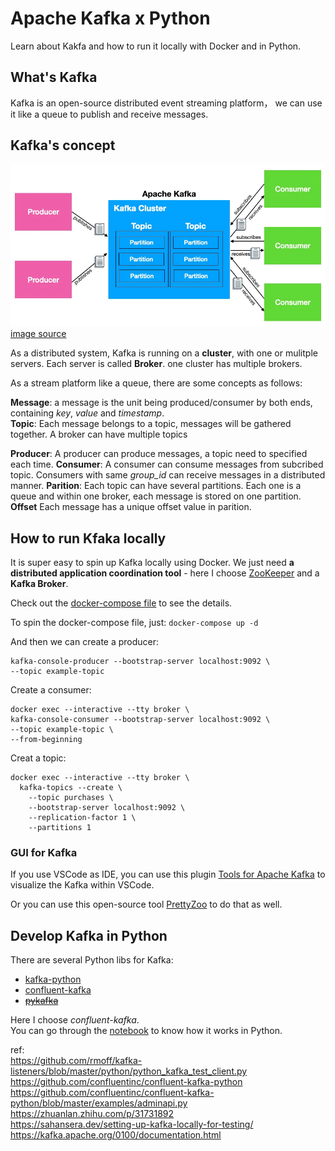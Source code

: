# Apache Kafka x Python

Learn about Kakfa and how to run it locally with Docker and in Python.

## What's Kafka
Kafka is an open-source distributed event streaming platform，
we can use it like a queue to publish and receive messages.

## Kafka's concept

![](./asset/kafka_overview.webp)
[image source](https://towardsdatascience.com/using-apache-kafka-for-data-streaming-9199699623fa)


As a distributed system, Kafka is running on a **cluster**, with one or mulitple servers.
Each server is called **Broker**. one cluster has multiple brokers.   

As a stream platform like a queue, there are some concepts as follows:

**Message**: a message is the unit being produced/consumer by both ends, containing *key*, *value* and *timestamp*.  
**Topic**:  Each message belongs to a topic, messages will be gathered together. A broker can have multiple topics

**Producer**: A producer can produce messages, a topic need to specified each time. 
**Consumer**: A consumer can consume messages from subcribed topic. Consumers with same *group_id* can receive messages in a distributed manner.
**Parition**: Each topic can have several partitions. Each one is a queue and within one broker, each message is stored on one partition.
**Offset** Each message has a unique offset value in parition.

## How to run Kfaka locally

It is super easy to spin up Kafka locally using Docker.
We just need **a distributed application coordination tool** - here I choose [ZooKeeper](https://zookeeper.apache.org/) and a **Kafka Broker**.

Check out the [docker-compose file](docker-compose.yaml) to see the details.

To spin the docker-compose file, just:
`docker-compose up -d`

And then we can create a producer:
```docker exec --interactive --tty broker \
kafka-console-producer --bootstrap-server localhost:9092 \
--topic example-topic
```

Create a consumer:
```
docker exec --interactive --tty broker \
kafka-console-consumer --bootstrap-server localhost:9092 \
--topic example-topic \
--from-beginning
```

Creat a topic:
```
docker exec --interactive --tty broker \
  kafka-topics --create \
    --topic purchases \
    --bootstrap-server localhost:9092 \
    --replication-factor 1 \
    --partitions 1
```
### GUI for Kafka

If you use VSCode as IDE, you can use this plugin [Tools for Apache Kafka](https://marketplace.visualstudio.com/items?itemName=jeppeandersen.vscode-kafka) to visualize the Kafka within VSCode.

Or you can use this open-source tool [PrettyZoo](https://github.com/vran-dev/PrettyZoo) to do that as well.

## Develop Kafka in Python  

There are several Python libs for Kafka:
- [kafka-python](https://kafka-python.readthedocs.io/en/master/)
- [confluent-kafka](https://github.com/confluentinc/confluent-kafka-python)
- ~~[pykafka](https://pykafka.readthedocs.io/en/latest/#pykafka)~~

Here I choose *confluent-kafka*.  
You can go through the [notebook](kafka_basic.ipynb) to know how it works in Python.
 


ref:  
https://github.com/rmoff/kafka-listeners/blob/master/python/python_kafka_test_client.py  
https://github.com/confluentinc/confluent-kafka-python  
https://github.com/confluentinc/confluent-kafka-python/blob/master/examples/adminapi.py   
https://zhuanlan.zhihu.com/p/31731892  
https://sahansera.dev/setting-up-kafka-locally-for-testing/  
https://kafka.apache.org/0100/documentation.html  
